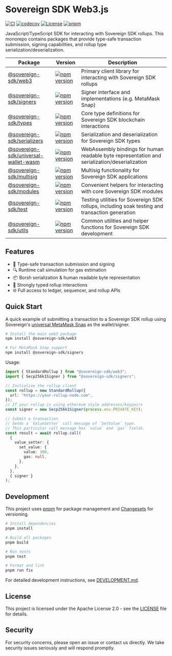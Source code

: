 # Sovereign SDK Web3.js

[![CI](https://github.com/Sovereign-Labs/sovereign-sdk-web3-js/actions/workflows/ci.yaml/badge.svg)](https://github.com/Sovereign-Labs/sovereign-sdk-web3-js/actions/workflows/ci.yaml)
[![codecov](https://codecov.io/gh/Sovereign-Labs/sovereign-sdk-web3-js/branch/master/graph/badge.svg?token=s8yNoGfFGE)](https://codecov.io/gh/Sovereign-Labs/sovereign-sdk-web3-js)
[![License](https://img.shields.io/badge/License-Apache%202.0-blue.svg)](LICENSE)
[![pnpm](https://img.shields.io/badge/maintained%20with-pnpm-cc00ff.svg)](https://pnpm.io/)

JavaScript/TypeScript SDK for interacting with Sovereign SDK rollups. This monorepo contains packages that provide type-safe transaction submission, signing capabilities, and rollup type serialization/deserialization.

| Package                                                                | Version                                                                                                                                                     | Description                                                                                    |
| ---------------------------------------------------------------------- | ----------------------------------------------------------------------------------------------------------------------------------------------------------- | ---------------------------------------------------------------------------------------------- |
| [@sovereign-sdk/web3](packages/web3)                                   | [![npm version](https://img.shields.io/npm/v/@sovereign-sdk/web3.svg)](https://www.npmjs.com/package/@sovereign-sdk/web3)                                   | Primary client library for interacting with Sovereign SDK rollups                              |
| [@sovereign-sdk/signers](packages/signers)                             | [![npm version](https://img.shields.io/npm/v/@sovereign-sdk/signers.svg)](https://www.npmjs.com/package/@sovereign-sdk/signers)                             | Signer interface and implementations (e.g. MetaMask Snap)                                      |
| [@sovereign-sdk/types](packages/types)                                 | [![npm version](https://img.shields.io/npm/v/@sovereign-sdk/types.svg)](https://www.npmjs.com/package/@sovereign-sdk/types)                                 | Core type definitions for Sovereign SDK blockchain interactions                                |
| [@sovereign-sdk/serializers](packages/serializers)                     | [![npm version](https://img.shields.io/npm/v/@sovereign-sdk/serializers.svg)](https://www.npmjs.com/package/@sovereign-sdk/serializers)                     | Serialization and deserialization for Sovereign SDK types                                      |
| [@sovereign-sdk/universal-wallet-wasm](packages/universal-wallet-wasm) | [![npm version](https://img.shields.io/npm/v/@sovereign-sdk/universal-wallet-wasm.svg)](https://www.npmjs.com/package/@sovereign-sdk/universal-wallet-wasm) | WebAssembly bindings for human readable byte representation and serialization/deserialization  |
| [@sovereign-sdk/multisig](packages/multisig)                           | [![npm version](https://img.shields.io/npm/v/@sovereign-sdk/multisig.svg)](https://www.npmjs.com/package/@sovereign-sdk/multisig)                           | Multisig functionality for Sovereign SDK applications                                          |
| [@sovereign-sdk/modules](packages/modules)                             | [![npm version](https://img.shields.io/npm/v/@sovereign-sdk/modules.svg)](https://www.npmjs.com/package/@sovereign-sdk/modules)                             | Convenient helpers for interacting with core Sovereign SDK modules                             |
| [@sovereign-sdk/test](packages/test)                                   | [![npm version](https://img.shields.io/npm/v/@sovereign-sdk/test.svg)](https://www.npmjs.com/package/@sovereign-sdk/test)                                   | Testing utilities for Sovereign SDK rollups, including soak testing and transaction generation |
| [@sovereign-sdk/utils](packages/utils)                                 | [![npm version](https://img.shields.io/npm/v/@sovereign-sdk/utils.svg)](https://www.npmjs.com/package/@sovereign-sdk/utils)                                 | Common utilities and helper functions for Sovereign SDK development                            |

## Features

- 🔄 Type-safe transaction submission and signing
- 🔍 Runtime call simulation for gas estimation
- 📦 Borsh serialization & human readable byte representation
- 🎯 Strongly typed rollup interactions
- 🌐 Full access to ledger, sequencer, and rollup APIs

## Quick Start

A quick example of submitting a transaction to a Sovereign SDK rollup using Sovereign's [universal MetaMask Snap](https://github.com/Sovereign-Labs/sovereign-universal-snap) as the wallet/signer.

```bash
# Install the main web3 package
npm install @sovereign-sdk/web3

# For MetaMask Snap support
npm install @sovereign-sdk/signers
```

Usage:

```typescript
import { StandardRollup } from "@sovereign-sdk/web3";
import { Secp256k1Signer } from "@sovereign-sdk/signers";

// Initialize the rollup client
const rollup = new StandardRollup({
  url: "https://your-rollup-node.com",
});
// If your rollup is using ethereum style addresses/keypairs
const signer = new Secp256k1Signer(process.env.PRIVATE_KEY);

// Submit a transaction
// Sends a `ValueSetter` call message of `SetValue` type.
// This particular call message has `value` and `gas` fields.
const result = await rollup.call(
  {
    value_setter: {
      set_value: {
        value: 100,
        gas: null,
      },
    },
  },
  { signer }
);
```

## Development

This project uses [pnpm](https://pnpm.io/) for package management and [Changesets](https://github.com/changesets/changesets) for versioning.

```bash
# Install dependencies
pnpm install

# Build all packages
pnpm build

# Run tests
pnpm test

# Format and lint
pnpm run fix
```

For detailed development instructions, see [DEVELOPMENT.md](./DEVELOPMENT.md).

## License

This project is licensed under the Apache License 2.0 - see the [LICENSE](LICENSE) file for details.

## Security

For security concerns, please open an issue or contact us directly. We take security issues seriously and will respond promptly.
